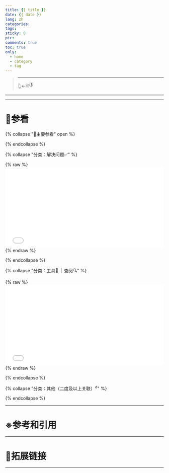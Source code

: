 ```yaml
---
title: {{ title }}
date: {{ date }}
lang: zh
categories:
tags:
sticky: 0
pic:
comments: true
toc: true
only:
  - home
  - category
  - tag
---
```


>
>
> <!-- more -->
>
> - - -
> 👆←🗎<sup id="cite_ref-1">*<font color="#808080">\[</font>[1](#cite_note-1)<font color="#808080">\]</font>*</sup>

---

---

# 📔参看

{% collapse "📖主要参看" open %}

{% endcollapse %}

<!-- {% collapse "📖主要参看（站内资源）<sup>🔖</sup>" open %}

* {% post_link "Wikipedia" "Wikipedia" %}<sup><font style="color:#808080;">\[</font>🖇<font style="color:#808080;">\]</font></sup>

{% endcollapse %} -->

{% collapse "分类：解决问题✅" %}

{% raw %}<iframe allowtransparency="true" importance="low" seamless src="/_partial/see_category-solution.html" style="width:100%;height:256px;border:0 !important;"></iframe>{% endraw %}

{% endcollapse %}

{% collapse "分类：工具🧰&ensp;|&ensp;查阅🔍" %}

{% raw %}<iframe allowtransparency="true" importance="low" seamless src="/_partial/see_category-tool-check.html" style="width:100%;height:256px;border:0 !important;"></iframe>{% endraw %}

{% endcollapse %}

{% collapse "分类：其他（二度及以上关联）<sup>☌</sup>" %}

{% endcollapse %}

<!-- {% collapse "分类：其他（二度及以上关联）<sup>☌</sup>（站内资源）<sup>🔖</sup>" %}

{% endcollapse %} -->

<!-- {% collapse "更多<sup>📜</sup>" %}

{% endcollapse %} -->

<!-- {% collapse "更多<sup>📜</sup>（站内资源）<sup>🔖</sup>" %}

{% endcollapse %} -->

---

# ※参考和引用

<!-- 1. <a id="cite_note-1" href="#cite_ref-1" aria-label="跳转" title="跳转">^</a>&ensp;[维基百科，自由的百科全书](https://zh.wikipedia.org/) -->

---

# 🔗拓展链接

---
